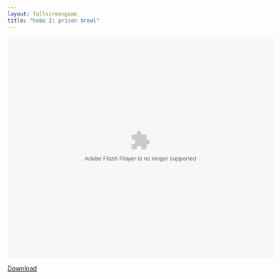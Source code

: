 ```yaml
---
layout: fullscreengame
title: "hobo 2: prison brawl"
---
```


<object width="100" height="100">
    <embed src="hobo2.swf" flashvars="" base="" quality="high" allowscriptaccess="always" allowfullscreen="true" bgcolor="" wmode="window" width="600" height="500" type="application/x-shockwave-flash" pluginspage="http://www.macromedia.com/go/getflashplayer">
</object>

<br>

<a href="hobo2.swf" download class="btn btn-secondary">Download</a>
